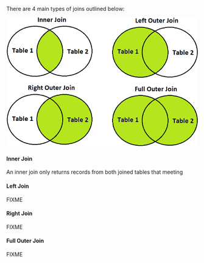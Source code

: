There are 4 main types of joins outlined below:

<p align="center"><img src="img/figure-14-4.png" alt="SQL Joins Diagram" /></p>

#### Inner Join

An inner join only returns records from both joined tables that meeting

#### Left Join

FIXME

#### Right Join

FIXME

#### Full Outer Join

FIXME